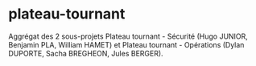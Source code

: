 # plateau-tournant
Aggrégat des 2 sous-projets Plateau tournant - Sécurité (Hugo JUNIOR, Benjamin PLA, William HAMET) et Plateau tournant - Opérations (Dylan DUPORTE, Sacha BREGHEON, Jules BERGER).

